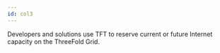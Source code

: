 ```yaml
---
id: col3
---
```

Developers and solutions use TFT to reserve current or future Internet capacity on the ThreeFold Grid.
